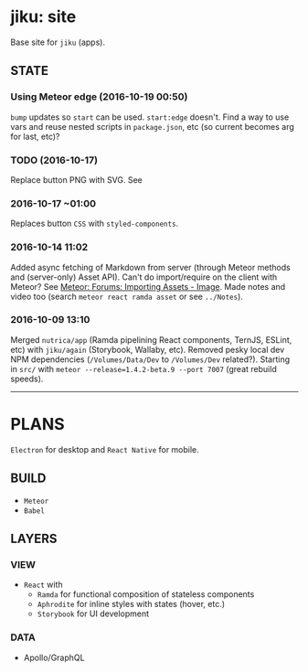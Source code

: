 # jiku: site

Base site for `jiku` (apps).

## STATE

### Using Meteor edge (2016-10-19 00:50)

`bump` updates so `start` can be used. `start:edge` doesn't.
Find a way to use vars and reuse nested scripts in `package.json`, etc (so current becomes arg for last, etc)?

### TODO (2016-10-17)

Replace button PNG with SVG.
See

### 2016-10-17 ~01:00

Replaces button `CSS` with `styled-components`.

### 2016-10-14 11:02

Added async fetching of Markdown from server (through Meteor methods and (server-only) Asset API). Can't do import/require on the client with Meteor? See [Meteor: Forums: Importing Assets - Image](https://forums.meteor.com/t/importing-assets-image/30266/2?u=jiku). Made notes and video too (search `meteor react ramda asset` or see `../Notes`).

### 2016-10-09 13:10

Merged `nutrica/app` (Ramda pipelining React components, TernJS, ESLint, etc) with `jiku/again` (Storybook, Wallaby, etc). Removed pesky local dev NPM dependencies (`/Volumes/Data/Dev` to `/Volumes/Dev` related?). Starting in `src/` with `meteor --release=1.4.2-beta.9 --port 7007` (great rebuild speeds).

---

# PLANS

`Electron` for desktop and `React Native` for mobile.

## BUILD

- `Meteor`
- `Babel`

## LAYERS

### VIEW

- `React` with
  - `Ramda` for functional composition of stateless components
  - `Aphrodite` for inline styles with states (hover, etc.)
  - `Storybook` for UI development

### DATA

- Apollo/GraphQL
